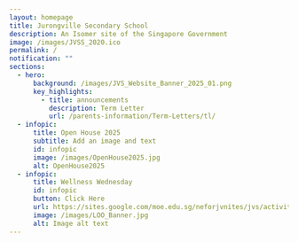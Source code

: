 ```yaml
---
layout: homepage
title: Jurongville Secondary School
description: An Isomer site of the Singapore Government
image: /images/JVSS_2020.ico
permalink: /
notification: ""
sections:
  - hero:
      background: /images/JVS_Website_Banner_2025_01.png
      key_highlights:
        - title: announcements
          description: Term Letter
          url: /parents-information/Term-Letters/tl/
  - infopic:
      title: Open House 2025
      subtitle: Add an image and text
      id: infopic
      image: /images/OpenHouse2025.jpg
      alt: OpenHouse2025
  - infopic:
      title: Wellness Wednesday
      id: infopic
      button: Click Here
      url: https://sites.google.com/moe.edu.sg/neforjvnites/jvs/activities/wellness-wednesday
      image: /images/LOO_Banner.jpg
      alt: Image alt text
---
```

